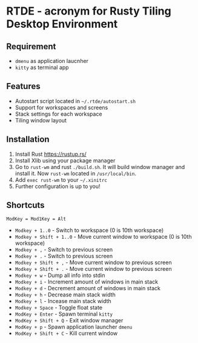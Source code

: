 # RTDE - acronym for Rusty Tiling Desktop Environment

## Requirement
- ```dmenu``` as application laucnher
- ```kitty``` as terminal app

## Features
- Autostart script located in ```~/.rtde/autostart.sh```
- Support for workspaces and screens
- Stack settings for each workspace
- Tiling window layout

## Installation
1. Install Rust https://rustup.rs/
2. Install Xlib using your package manager
3. Go to ```rust-wm``` and rust ```./build.sh```. It will build window manager and install it. Now ```rust-wm``` located in ```/usr/local/bin```.
4. Add ```exec rust-wm``` to your ```~/.xinitrc```
5. Further configuration is up to you!

## Shortcuts
```ModKey = Mod1Key = Alt```
- ```Modkey + 1..0``` - Switch to workspace (0 is 10th workspace)
- ```Modkey + Shift + 1..0``` - Move current window to workspace (0 is 10th workspace)
- ```Modkey + ,``` - Switch to previous screen
- ```Modkey + .``` - Switch to previous screen
- ```Modkey + Shift + ,``` - Move current window to previous screen
- ```Modkey + Shift + .``` - Move current window to previous screen
- ```Modkey + w``` - Dump all info into stdin
- ```Modkey + i``` - Increment amount of windows in main stack
- ```Modkey + d``` - Decrement amount of windows in main stack
- ```Modkey + h``` - Decrease main stack width
- ```Modkey + l``` - Incease main stack width
- ```Modkey + Space``` - Toggle float state
- ```ModKey + Enter``` - Spawn terminal ```kitty```
- ```ModKey + Shift + Q``` - Exit window manager
- ```ModKey + p``` - Spawn application launcher ```dmenu```
- ```ModKey + Shift + C``` - Kill current window
